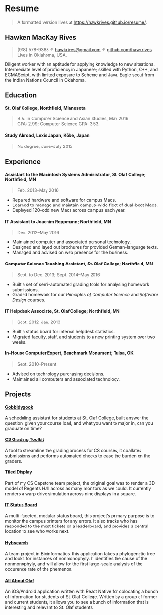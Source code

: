 # Resume

> A formatted version lives at <https://hawkrives.github.io/resume/>.

## Hawken MacKay Rives

> (918) 578-9388 ⚘ hawkrives@gmail.com ⚘ [github.com/hawkrives](https://github.com/hawkrives)  
> Lives in Oklahoma, USA.

Diligent worker with an aptitude for applying knowledge to new situations. Intermediate level of proficiency in Japanese; skilled with Python, C++, and ECMAScript, with limited exposure to Scheme and Java. Eagle scout from the Indian Nations Council in Oklahoma.

## Education

#### St. Olaf College, Northfield, Minnesota
> B.A. in Computer Science and Asian Studies, May 2016  
> GPA: 2.99; Computer Science GPA: 3.53.

#### Study Abroad, Lexis Japan, Kōbe, Japan
> No degree, June–July 2015

## Experience

#### Assistant to the Macintosh Systems Administrator, St. Olaf College; Northfield, MN
> Feb. 2013–May 2016

- Repaired hardware and software for campus Macs.
- Learned to manage and maintain campus-wide fleet of dual-boot Macs.
- Deployed 120-odd new Macs across campus each year.

#### IT Assistant to Joachim Reppmann; Northfield, MN
> Dec. 2012–May 2016

- Maintained computer and associated personal technology.
- Designed and layed out brochures for provided German-language texts.
- Managed and advised on web presence for the business.


#### Computer Science Teaching Assistant, St. Olaf College; Northfield, MN
> Sept. to Dec. 2013; Sept. 2014–May 2016

- Built a set of semi-automated grading tools for analysing homework submissions.
- Graded homework for our *Principles of Computer Science* and *Software Design* courses.


#### IT Helpdesk Associate, St. Olaf College; Northfield, MN
> Sept. 2012–Jan. 2013

- Built a status board for internal helpdesk statistics.
- Migrated faculty, staff, and students to a new printing system over two weeks.


#### In-House Computer Expert, Benchmark Monument; Tulsa, OK
> Sept. 2010–Present

- Advised on technology purchasing decisions.
- Maintained all computers and associated technology.


## Projects

#### [Gobbldygook](https://github.com/hawkrives/gobbldygook)

A scheduling assistant for students at St. Olaf College, built answer the question: given your course load, and what you want to major in, can you graduate on time?

#### [CS Grading Toolkit](https://github.com/StoDevX/cs251-toolkit)

A tool to streamline the grading process for CS courses, it coallates submissions and performs automated checks to ease the burden on the graders.

#### [Tiled Display](https://github.com/StoDevX/purple-dragons)

Part of my CS Capstone team project, the original goal was to render a 3D model of Regents Hall across as many monitors as we could. It currently renders a warp drive simulation across nine displays in a square.

#### [IT Status Board](https://github.com/hawkrives/stolaf-ubersicht-widgets)

A multi-faceted, modular status board, this project’s primary purpose is to monitor the campus printers for any errors. It also tracks who has responded to the most tickets on a leaderboard, and provides a central location to see who works next.

#### [Hybsearch](https://github.com/hawkrives/hybsearch)

A team project in Bioinformatics, this application takes a phylogenetic tree and looks for instances of nonmonophyly. It identifies the cause of the nonmonophyly, and will allow for the first large-scale analysis of the occurence rate of the phemenon.

#### [All About Olaf](https://github.com/stodevx/aao-react-native)

An iOS/Android application written with React Native for colocating a bunch of information for students of St. Olaf College. Written by a group of former and current students, it allows you to see a bunch of information that is interesting and relevant to St. Olaf students.
